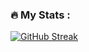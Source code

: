 
### :fire: My Stats :

[![GitHub Streak](http://github-readme-streak-stats.herokuapp.com?user=Kariaki&theme=dark&background=000000)](https://git.io/streak-stats)
